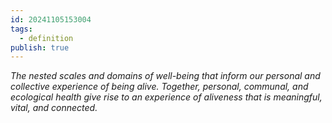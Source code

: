 ```yaml
---
id: 20241105153004
tags:
  - definition
publish: true
---
```

*The nested scales and domains of well-being that inform our personal and collective experience of being alive. Together, personal, communal, and ecological health give rise to an experience of aliveness that is meaningful, vital, and connected.*